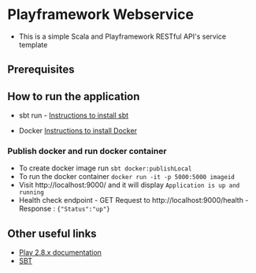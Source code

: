 # Playframework Webservice

- This is a simple Scala and Playframework RESTful API's service template


## Prerequisites

## How to run the application
  - sbt run - [Instructions to install sbt](https://www.scala-sbt.org/1.x/docs/Setup.html) 
  
  - Docker [Instructions to install Docker](https://docs.docker.com/get-docker/)

### Publish docker and run docker container
   - To create docker image run `sbt docker:publishLocal`
   - To run the docker container `docker run -it -p 5000:5000 imageid`
   - Visit http://localhost:9000/ and it will display `Application is up and running`
   - Health check endpoint
            - GET Request to http://localhost:9000/health
               - Response : `{"Status":"up"}`
   
## Other useful links
   - [Play 2.8.x documentation](https://www.playframework.com/documentation/2.8.x/Home)
   - [SBT](https://www.scala-sbt.org)